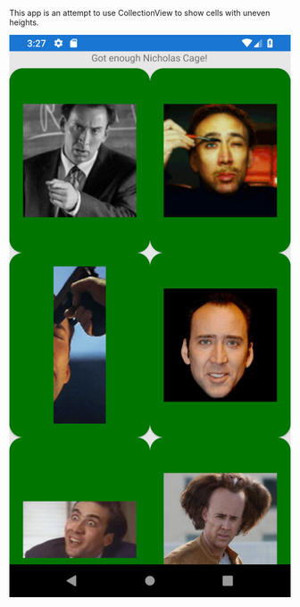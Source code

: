 This app is an attempt to use CollectionView to show cells with uneven heights.

![](screenshot.png)